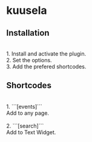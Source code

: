 # kuusela

Installation
-
<br>
1. Install and activate the plugin.
<br>
2. Set the options.
<br>
3. Add the prefered shortcodes.
<br>

Shortcodes
-
<br>
1. ```[events]```
<br>
    Add to any page.
<br>
<br>
2. ```[search]```
<br>
    Add to Text Widget.
